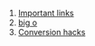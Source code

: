 1. [Important links](https://leetcode.com/discuss/general-discussion/665604/Important-and-Useful-links-from-all-over-the-LeetCode)
2. [big o](https://www.bigocheatsheet.com/)
3. [Conversion hacks](https://github.com/lavanyasureshkannan/Leetcode-problems-cpp/blob/main/conversion_hack.cpp)
